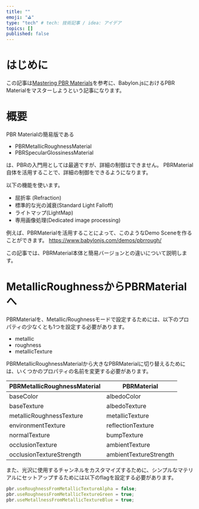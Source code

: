 ```yaml
---
title: ""
emoji: "⛳"
type: "tech" # tech: 技術記事 / idea: アイデア
topics: []
published: false
---
```


# はじめに

この記事は[Mastering PBR Materials](https://doc.babylonjs.com/divingDeeper/materials/using/masterPBR)を参考に、Babylon.jsにおけるPBR Materialをマスターしようという記事になります。

# 概要

PBR Materialの簡易版である

- PBRMetallicRoughnessMaterial
- PBRSpecularGlossinessMaterial

は、PBRの入門用としては最適ですが、詳細の制御はできません。
PBRMaterial自体を活用することで、詳細の制御をできるようになります。

以下の機能を使います。

- 屈折率 (Refraction)
- 標準的な光の減衰(Standard Light Falloff)
- ライトマップ(LightMap)
- 専用画像処理(Dedicated image processing)

例えば、PBRMaterialを活用することによって、このようなDemo Sceneを作ることができます。
https://www.babylonjs.com/demos/pbrrough/

この記事では、PBRMaterial本体と簡易バージョンとの違いについて説明します。

# MetallicRoughnessからPBRMaterialへ

PBRMaterialを、Metallic/Roughnessモードで設定するためには、以下のプロパティの少なくとも1つを設定する必要があります。

- metallic
- roughness
- metallicTexture

PBRMetallicRoughnessMaterialから大きなPBRMaterialに切り替えるためには、いくつかのプロパティの名前を変更する必要があります。

|PBRMetallicRoughnessMaterial|PBRMaterial|
|---|---|
|baseColor|albedoColor|
|baseTexture|albedoTexture|
|metallicRoughnessTexture|metallicTexture|
|environmentTexture|reflectionTexture|
|normalTexture|bumpTexture|
|occlusionTexture|ambientTexture|
|occlusionTextureStrength|ambientTextureStrength|


また、光沢に使用するチャンネルをカスタマイズするために、シンプルなマテリアルにセットアップするためには以下のflagを設定する必要があります。
```js
pbr.useRoughnessFromMetallicTextureAlpha = false;
pbr.useRoughnessFromMetallicTextureGreen = true;
pbr.useMetallnessFromMetallicTextureBlue = true;
```

